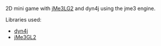 2D mini game with [jMe3LG2](https://github.com/JNightRide/jMe3GL2/releases/tag/1.0.0) and dyn4j using the jme3 engine.

Libraries used:
* [dyn4j](https://dyn4j.org/)
* [jMe3GL2](https://github.com/JNightRide/jMe3GL2)
